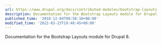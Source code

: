 ```yaml
---
url: https://www.drupal.org/docs/contributed-modules/bootstrap-layouts
description: Documentation for the Bootstrap Layouts module for Drupal 8.
published_time: '2018-12-04T08:58:10+00:00'
modified_time: '2022-03-23T19:48:45+00:00'
---
```

Documentation for the Bootstrap Layouts module for Drupal 8.